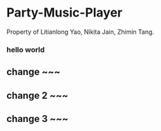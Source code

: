 # Party-Music-Player
Property of Litianlong Yao, Nikita Jain, Zhimin Tang.

### hello world

## change ~~~

## change 2 ~~~

## change 3 ~~~